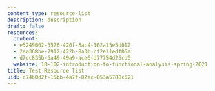 ```yaml
---
content_type: resource-list
description: description
draft: false
resources:
  content:
  - e5249062-5526-420f-8ac4-162a15e5d012
  - 2ea368be-7912-422b-8a3b-cf2e11edf06a
  - d7cc835b-5a49-49a9-ace5-d77754d25cb5
  website: 18-102-introduction-to-functional-analysis-spring-2021
title: Test Resource list
uid: c74b0d2f-15bb-4a7f-82ac-053a5788c621
---
```

